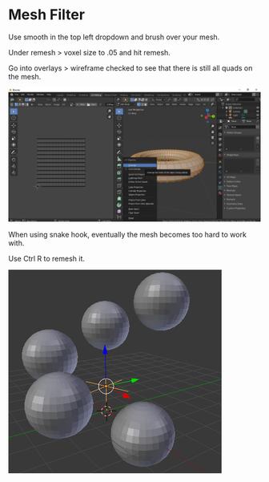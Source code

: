 # Mesh Filter

Use smooth in the top left dropdown and brush over your mesh.

Under remesh &gt; voxel size to .05 and hit remesh.

Go into overlays &gt; wireframe checked to see that there is still all quads on the mesh.

![](../../.gitbook/assets/image%20%2826%29.png)

When using snake hook, eventually the mesh becomes too hard to work with.

Use Ctrl R to remesh it.

![](../../.gitbook/assets/image%20%2812%29.png)

